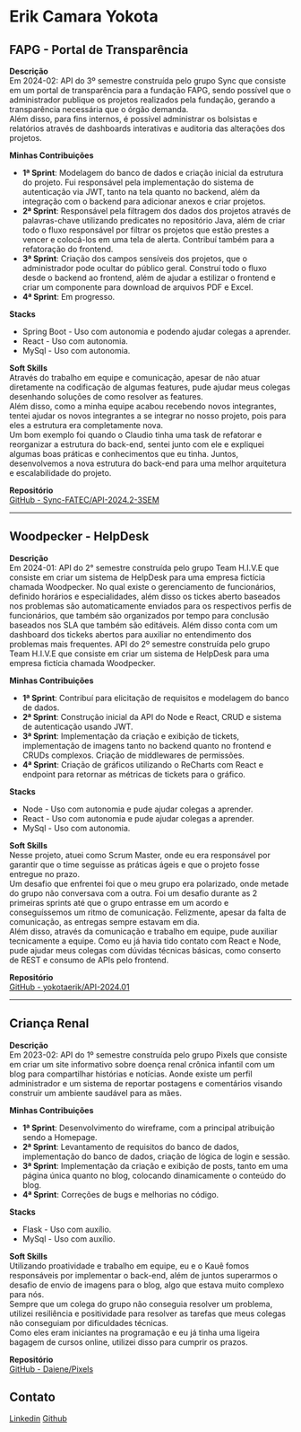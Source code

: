 
# Erik Camara Yokota

## FAPG - Portal de Transparência

**Descrição**  
Em 2024-02: API do 3º semestre construída pelo grupo Sync que consiste em um portal de transparência para a fundação FAPG, sendo possível que o administrador publique os projetos realizados pela fundação, gerando a transparência necessária que o órgão demanda.  
Além disso, para fins internos, é possível administrar os bolsistas e relatórios através de dashboards interativas e auditoria das alterações dos projetos.  

**Minhas Contribuições**  
- **1ª Sprint**: Modelagem do banco de dados e criação inicial da estrutura do projeto. Fui responsável pela implementação do sistema de autenticação via JWT, tanto na tela quanto no backend, além da integração com o backend para adicionar anexos e criar projetos.  
- **2ª Sprint**: Responsável pela filtragem dos dados dos projetos através de palavras-chave utilizando predicates no repositório Java, além de criar todo o fluxo responsável por filtrar os projetos que estão prestes a vencer e colocá-los em uma tela de alerta. Contribuí também para a refatoração do frontend.  
- **3ª Sprint**: Criação dos campos sensíveis dos projetos, que o administrador pode ocultar do público geral. Construí todo o fluxo desde o backend ao frontend, além de ajudar a estilizar o frontend e criar um componente para download de arquivos PDF e Excel.  
- **4ª Sprint**: Em progresso.  

**Stacks**  
- Spring Boot - Uso com autonomia e podendo ajudar colegas a aprender.  
- React - Uso com autonomia.  
- MySql - Uso com autonomia.  

**Soft Skills**  
Através do trabalho em equipe e comunicação, apesar de não atuar diretamente na codificação de algumas features, pude ajudar meus colegas desenhando soluções de como resolver as features.  
Além disso, como a minha equipe acabou recebendo novos integrantes, tentei ajudar os novos integrantes a se integrar no nosso projeto, pois para eles a estrutura era completamente nova.  
Um bom exemplo foi quando o Claudio tinha uma task de refatorar e reorganizar a estrutura do back-end, sentei junto com ele e expliquei algumas boas práticas e conhecimentos que eu tinha. Juntos, desenvolvemos a nova estrutura do back-end para uma melhor arquitetura e escalabilidade do projeto.  

**Repositório**  
[GitHub - Sync-FATEC/API-2024.2-3SEM](https://github.com/Sync-FATEC/API-2024.2-3SEM)

---

## Woodpecker - HelpDesk

**Descrição**  
Em 2024-01: API do 2° semestre construída pelo grupo Team H.I.V.E que consiste em criar um sistema de HelpDesk para uma empresa fictícia chamada Woodpecker. No qual existe o gerenciamento de funcionários, definido horários e especialidades, além disso os tickes aberto baseados nos problemas são automaticamente enviados para os respectivos perfis de funcionários, que também são organizados por tempo para conclusão baseados nos SLA que também são editáveis. Além disso conta com um dashboard dos tickeks abertos para auxiliar no entendimento dos problemas mais frequentes. API do 2º semestre construída pelo grupo Team H.I.V.E que consiste em criar um sistema de HelpDesk para uma empresa fictícia chamada Woodpecker.  

**Minhas Contribuições**  
- **1ª Sprint**: Contribuí para elicitação de requisitos e modelagem do banco de dados.  
- **2ª Sprint**: Construção inicial da API do Node e React, CRUD e sistema de autenticação usando JWT.  
- **3ª Sprint**: Implementação da criação e exibição de tickets, implementação de imagens tanto no backend quanto no frontend e CRUDs complexos. Criação de middlewares de permissões.  
- **4ª Sprint**: Criação de gráficos utilizando o ReCharts com React e endpoint para retornar as métricas de tickets para o gráfico.  

**Stacks**  
- Node - Uso com autonomia e pude ajudar colegas a aprender.  
- React - Uso com autonomia e pude ajudar colegas a aprender.  
- MySql - Uso com autonomia.  

**Soft Skills**  
Nesse projeto, atuei como Scrum Master, onde eu era responsável por garantir que o time seguisse as práticas ágeis e que o projeto fosse entregue no prazo.  
Um desafio que enfrentei foi que o meu grupo era polarizado, onde metade do grupo não conversava com a outra. Foi um desafio durante as 2 primeiras sprints até que o grupo entrasse em um acordo e conseguíssemos um ritmo de comunicação. Felizmente, apesar da falta de comunicação, as entregas sempre estavam em dia.  
Além disso, através da comunicação e trabalho em equipe, pude auxiliar tecnicamente a equipe. Como eu já havia tido contato com React e Node, pude ajudar meus colegas com dúvidas técnicas básicas, como conserto de REST e consumo de APIs pelo frontend.  

**Repositório**  
[GitHub - yokotaerik/API-2024.01](https://github.com/yokotaerik/API-2024.01)

---

## Criança Renal

**Descrição**  
Em 2023-02: API do 1º semestre construída pelo grupo Pixels que consiste em criar um site informativo sobre doença renal crônica infantil com um blog para compartilhar histórias e notícias. Aonde existe um perfil administrador e um sistema de reportar postagens e comentários visando construir um ambiente saudável para as mães.  

**Minhas Contribuições**  
- **1ª Sprint**: Desenvolvimento do wireframe, com a principal atribuição sendo a Homepage.  
- **2ª Sprint**: Levantamento de requisitos do banco de dados, implementação do banco de dados, criação de lógica de login e sessão.  
- **3ª Sprint**: Implementação da criação e exibição de posts, tanto em uma página única quanto no blog, colocando dinamicamente o conteúdo do blog.  
- **4ª Sprint**: Correções de bugs e melhorias no código.  

**Stacks**  
- Flask - Uso com auxílio.  
- MySql - Uso com auxílio.  

**Soft Skills**  
Utilizando proatividade e trabalho em equipe, eu e o Kauê fomos responsáveis por implementar o back-end, além de juntos superarmos o desafio de envio de imagens para o blog, algo que estava muito complexo para nós.  
Sempre que um colega do grupo não conseguia resolver um problema, utilizei resiliência e positividade para resolver as tarefas que meus colegas não conseguiam por dificuldades técnicas.  
Como eles eram iniciantes na programação e eu já tinha uma ligeira bagagem de cursos online, utilizei disso para cumprir os prazos.  

**Repositório**  
[GitHub - Daiene/Pixels](https://github.com/Daiene/Pixels)


## Contato
[Linkedin](https://www.linkedin.com/in/erik-camara-yokota-685439233/)
[Github](https://github.com/yokotaerik)
